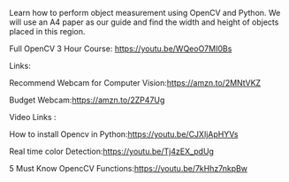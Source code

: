 
Learn how to perform object measurement using OpenCV and Python. We will use an A4 paper as our guide and find the width and height of objects placed in this region.

Full OpenCV 3 Hour Course: https://youtu.be/WQeoO7MI0Bs

Links:

Recommend Webcam for Computer Vision:https://amzn.to/2MNtVKZ

Budget Webcam:https://amzn.to/2ZP47Ug



Video Links :

How to install Opencv in Python:https://youtu.be/CJXIjApHYVs

Real time color Detection:https://youtu.be/Tj4zEX_pdUg

5 Must Know OpencCV Functions:https://youtu.be/7kHhz7nkpBw
